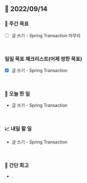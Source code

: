 ## 📅 2022/09/14


### 👏 주간 목표

- [ ] 글 쓰기 - Spring Transaction 마무리

<br/>

### 일일 목표 체크리스트(어제 정한 목표)

- [x] 글 쓰기 - Spring Transaction

<br/>

### 💯 오늘 한 일

- 글 쓰기 - Spring Transaction

<br/>

### 📈 내일 할 일

- 글 쓰기 - Spring Transaction

<br/>

### 🤔 간단 회고

- . 
